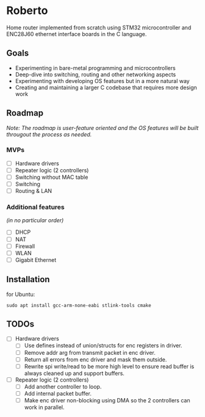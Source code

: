 # Roberto
Home router implemented from scratch using STM32 microcontroller and ENC28J60 ethernet interface boards in the C language.

## Goals
- Experimenting in bare-metal programming and microcontrollers
- Deep-dive into switching, routing and other networking aspects
- Experimenting with developing OS features but in a more natural way
- Creating and maintaining a larger C codebase that requires more design work

## Roadmap
*Note: The roadmap is user-feature oriented and the OS features will be built througout the process as needed.*

### MVPs
- [ ] Hardware drivers
- [ ] Repeater logic (2 controllers)
- [ ] Switching without MAC table
- [ ] Switching
- [ ] Routing & LAN

### Additional features
*(in no particular order)*
- [ ] DHCP
- [ ] NAT
- [ ] Firewall
- [ ] WLAN
- [ ] Gigabit Ethernet

## Installation
for Ubuntu:
```shell
sudo apt install gcc-arm-none-eabi stlink-tools cmake
```

## TODOs
- [ ] Hardware drivers
  - [ ] Use defines instead of union/structs for enc registers in driver.
  - [ ] Remove addr arg from transmit packet in enc driver.
  - [ ] Return all errors from enc driver and mask them outside.
  - [ ] Rewrite spi write/read to be more high level to ensure read buffer is always cleaned up and support buffers.

- [ ] Repeater logic (2 controllers)
  - [ ] Add another controller to loop.
  - [ ] Add internal packet buffer.
  - [ ] Make enc driver non-blocking using DMA so the 2 controllers can work in parallel.
